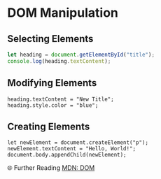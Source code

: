 # DOM Manipulation

## Selecting Elements
```js
let heading = document.getElementById("title");
console.log(heading.textContent);
```

## Modifying Elements
```
heading.textContent = "New Title";
heading.style.color = "blue";
```

## Creating Elements
```
let newElement = document.createElement("p");
newElement.textContent = "Hello, World!";
document.body.appendChild(newElement);
```

🌐 Further Reading
[MDN: DOM](https://developer.mozilla.org/en-US/docs/Web/API/Document_Object_Model)
